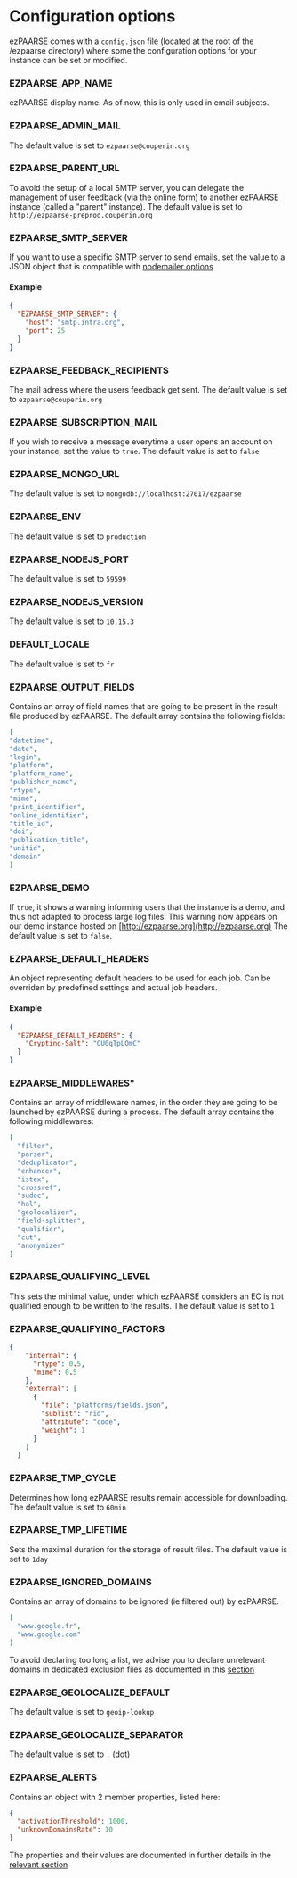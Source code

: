 # Configuration options

ezPAARSE comes with a `config.json` file (located at the root of the /ezpaarse directory) where some the configuration options for your instance can be set or modified.

### EZPAARSE_APP_NAME
ezPAARSE display name. As of now, this is only used in email subjects.

### EZPAARSE_ADMIN_MAIL
The default value is set to `ezpaarse@couperin.org`

### EZPAARSE_PARENT_URL
To avoid the setup of a local SMTP server, you can delegate the management of user feedback (via the online form) to another ezPAARSE instance (called a "parent" instance).
The default value is set to `http://ezpaarse-preprod.couperin.org`

### EZPAARSE_SMTP_SERVER
If you want to use a specific SMTP server to send emails, set the value to a JSON object that is compatible with [nodemailer options](https://nodemailer.com/smtp/#general-options).

#### Example
```json
{
  "EZPAARSE_SMTP_SERVER": {
    "host": "smtp.intra.org",
    "port": 25
  }
}
```

### EZPAARSE_FEEDBACK_RECIPIENTS
The mail adress where the users feedback get sent.
The default value is set to `ezpaarse@couperin.org`

### EZPAARSE_SUBSCRIPTION_MAIL
If you wish to receive a message everytime a user opens an account on your instance, set the value to `true`.
The default value is set to `false`

### EZPAARSE_MONGO_URL
The default value is set to `mongodb://localhost:27017/ezpaarse`

### EZPAARSE_ENV
The default value is set to `production`

### EZPAARSE_NODEJS_PORT
The default value is set to `59599`

### EZPAARSE_NODEJS_VERSION
The default value is set to `10.15.3`

### DEFAULT_LOCALE
The default value is set to `fr`

### EZPAARSE_OUTPUT_FIELDS
Contains an array of field names that are going to be present in the result file produced by ezPAARSE.
The default array contains the following fields:
```json
[
"datetime",
"date",
"login",
"platform",
"platform_name",
"publisher_name",
"rtype",
"mime",
"print_identifier",
"online_identifier",
"title_id",
"doi",
"publication_title",
"unitid",
"domain"
]
```


### EZPAARSE_DEMO
If `true`, it shows a warning informing users that the instance is a demo, and thus not adapted to process large log files. This warning now appears on our demo instance hosted on [http://ezpaarse.org](http://ezpaarse.org)
The default value is set to `false`.

### EZPAARSE_DEFAULT_HEADERS
An object representing default headers to be used for each job. Can be overriden by predefined settings and actual job headers.

#### Example

```json
{
  "EZPAARSE_DEFAULT_HEADERS": {
    "Crypting-Salt": "OU0qTpLOmC"
  }
}
```

### EZPAARSE_MIDDLEWARES"
Contains an array of middleware names, in the order they are going to be launched by ezPAARSE during a process.
The default array contains the following middlewares:

```json
[
  "filter",
  "parser",
  "deduplicator",
  "enhancer",
  "istex",
  "crossref",
  "sudoc",
  "hal",
  "geolocalizer",
  "field-splitter",
  "qualifier",
  "cut",
  "anonymizer"
]
```
### EZPAARSE_QUALIFYING_LEVEL
This sets the minimal value, under which ezPAARSE considers an EC is not qualified enough to be written to the results.
The default value is set to `1`

### EZPAARSE_QUALIFYING_FACTORS
```json
{
    "internal": {
      "rtype": 0.5,
      "mime": 0.5
    },
    "external": [
      {
        "file": "platforms/fields.json",
        "sublist": "rid",
        "attribute": "code",
        "weight": 1
      }
    ]
  }
```

### EZPAARSE_TMP_CYCLE
Determines how long ezPAARSE results remain accessible for downloading.
The default value is set to `60min`

### EZPAARSE_TMP_LIFETIME
Sets the maximal duration for the storage of result files.
The default value is set to `1day`

### EZPAARSE_IGNORED_DOMAINS
Contains an array of domains to be ignored (ie filtered out) by ezPAARSE.
```json
[
  "www.google.fr",
  "www.google.com"
]
```

To avoid declaring too long a list, we advise you to declare unrelevant domains in dedicated exclusion files as documented in this [section](http://ezpaarse.readthedocs.io/en/master/features/exclusions.html#the-unrelevant-domains)

### EZPAARSE_GEOLOCALIZE_DEFAULT
The default value is set to `geoip-lookup`

### EZPAARSE_GEOLOCALIZE_SEPARATOR
The default value is set to `.` (dot)

### EZPAARSE_ALERTS
Contains an object with 2 member properties, listed here:
```json
{
  "activationThreshold": 1000,
  "unknownDomainsRate": 10
}
```
The properties and their values are documented in further details in the [relevant section](http://ezpaarse.readthedocs.io/en/master/features/alerts.html)
